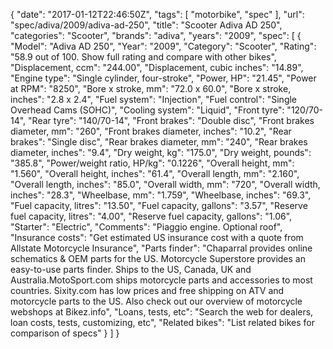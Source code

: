 {
    "date": "2017-01-12T22:46:50Z",
    "tags": [
        "motorbike",
        "spec"
    ],
    "url": "spec\/adiva\/2009\/adiva-ad-250",
    "title": "Scooter Adiva AD 250",
    "categories": "Scooter",
    "brands": "adiva",
    "years": "2009",
    "spec": [
        {
            "Model": "Adiva AD 250",
            "Year": "2009",
            "Category": "Scooter",
            "Rating": "58.9 out of 100. Show full rating and compare with other bikes",
            "Displacement, ccm": "244.00",
            "Displacement, cubic inches": "14.89",
            "Engine type": "Single cylinder, four-stroke",
            "Power, HP": "21.45",
            "Power at RPM": "8250",
            "Bore x stroke, mm": "72.0 x 60.0",
            "Bore x stroke, inches": "2.8 x 2.4",
            "Fuel system": "Injection",
            "Fuel control": "Single Overhead Cams (SOHC)",
            "Cooling system": "Liquid",
            "Front tyre": "120\/70-14",
            "Rear tyre": "140\/70-14",
            "Front brakes": "Double disc",
            "Front brakes diameter, mm": "260",
            "Front brakes diameter, inches": "10.2",
            "Rear brakes": "Single disc",
            "Rear brakes diameter, mm": "240",
            "Rear brakes diameter, inches": "9.4",
            "Dry weight, kg": "175.0",
            "Dry weight, pounds": "385.8",
            "Power\/weight ratio, HP\/kg": "0.1226",
            "Overall height, mm": "1.560",
            "Overall height, inches": "61.4",
            "Overall length, mm": "2.160",
            "Overall length, inches": "85.0",
            "Overall width, mm": "720",
            "Overall width, inches": "28.3",
            "Wheelbase, mm": "1.759",
            "Wheelbase, inches": "69.3",
            "Fuel capacity, litres": "13.50",
            "Fuel capacity, gallons": "3.57",
            "Reserve fuel capacity, litres": "4.00",
            "Reserve fuel capacity, gallons": "1.06",
            "Starter": "Electric",
            "Comments": "Piaggio engine. Optional roof",
            "Insurance costs": "Get estimated US insurance cost with a quote from Allstate Motorcycle Insurance",
            "Parts finder": "Chaparral provides online schematics & OEM parts for the US.   Motorcycle Superstore provides an easy-to-use parts finder. Ships to the US, Canada, UK and Australia.MotoSport.com ships motorcycle parts and accessories to most countries.    Sixity.com has low prices and free shipping on ATV and motorcycle parts to the US. Also check out our overview of motorcycle webshops at Bikez.info",
            "Loans, tests, etc": "Search the web for dealers, loan costs, tests, customizing, etc",
            "Related bikes": "List related bikes for comparison of specs"
        }
    ]
}